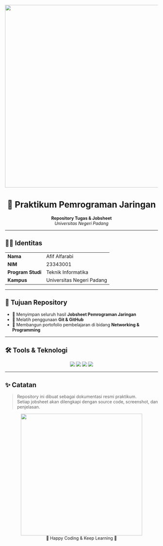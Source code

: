 <!-- Banner / GIF aesthetic -->
<p align="center">
  <img src="https://i.pinimg.com/originals/3b/0d/b6/3b0db63b77f44bcbb6c7f53c2b98e1a4.gif" width="600"/>
</p>

<h1 align="center">📘 Praktikum Pemrograman Jaringan</h1>

<p align="center">
  <b>Repository Tugas & Jobsheet</b><br/>
  <i>Universitas Negeri Padang</i>
</p>

---

## 👨‍💻 Identitas
<table>
  <tr>
    <td><b>Nama</b></td>
    <td>Afif Alfarabi</td>
  </tr>
  <tr>
    <td><b>NIM</b></td>
    <td>23343001</td>
  </tr>
  <tr>
    <td><b>Program Studi</b></td>
    <td>Teknik Informatika</td>
  </tr>
  <tr>
    <td><b>Kampus</b></td>
    <td>Universitas Negeri Padang</td>
  </tr>
</table>

---

## 🎯 Tujuan Repository
- 📂 Menyimpan seluruh hasil **Jobsheet Pemrograman Jaringan**  
- 🚀 Melatih penggunaan **Git & GitHub**  
- 📡 Membangun portofolio pembelajaran di bidang **Networking & Programming**  

---

## 🛠️ Tools & Teknologi
<p align="center">
  <img src="https://img.shields.io/badge/Node.js-339933?style=for-the-badge&logo=nodedotjs&logoColor=white"/>
  <img src="https://img.shields.io/badge/JavaScript-F7DF1E?style=for-the-badge&logo=javascript&logoColor=black"/>
  <img src="https://img.shields.io/badge/Git-F05032?style=for-the-badge&logo=git&logoColor=white"/>
  <img src="https://img.shields.io/badge/GitHub-181717?style=for-the-badge&logo=github&logoColor=white"/>
</p>

---

## ✨ Catatan
> Repository ini dibuat sebagai dokumentasi resmi praktikum.  
> Setiap jobsheet akan dilengkapi dengan source code, screenshot, dan penjelasan.  

<p align="center">
  <img src="https://media.tenor.com/GfSX-u7VGM4AAAAC/coding.gif" width="400"/><br/>
  🚀 Happy Coding & Keep Learning 🚀
</p>
